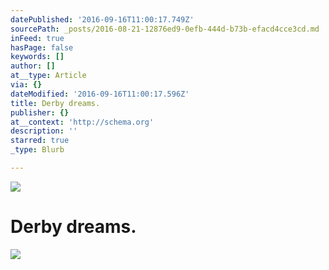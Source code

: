 ```yaml
---
datePublished: '2016-09-16T11:00:17.749Z'
sourcePath: _posts/2016-08-21-12876ed9-0efb-444d-b73b-efacd4cce3cd.md
inFeed: true
hasPage: false
keywords: []
author: []
at__type: Article
via: {}
dateModified: '2016-09-16T11:00:17.596Z'
title: Derby dreams.
publisher: {}
at__context: 'http://schema.org'
description: ''
starred: true
_type: Blurb

---
```

![](https://the-grid-user-content.s3-us-west-2.amazonaws.com/e94df90b-bbe3-497e-a2f8-39c612df4716.png)

# Derby dreams.
![](https://the-grid-user-content.s3-us-west-2.amazonaws.com/26b0647b-998e-46e6-80a2-d39f12d77ef7.png)